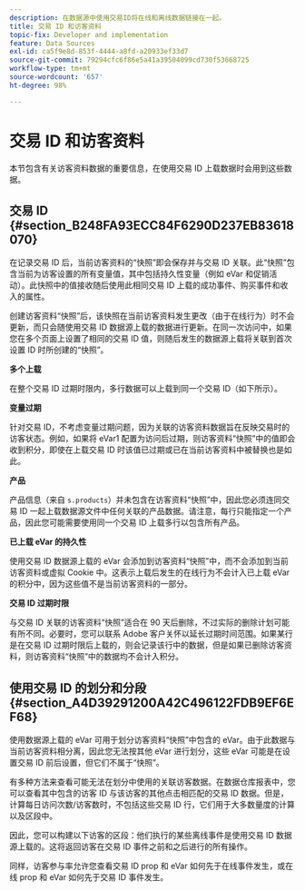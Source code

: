 ```yaml
---
description: 在数据源中使用交易ID将在线和离线数据链接在一起。
title: 交易 ID 和访客资料
topic-fix: Developer and implementation
feature: Data Sources
exl-id: ca5f9e8d-853f-4444-a8fd-a20933ef33d7
source-git-commit: 79294cfc6f86e5a41a39504099cd730f53668725
workflow-type: tm+mt
source-wordcount: '657'
ht-degree: 98%

---
```


# 交易 ID 和访客资料

本节包含有关访客资料数据的重要信息，在使用交易 ID 上载数据时会用到这些数据。

## 交易 ID {#section_B248FA93ECC84F6290D237EB83618070}

在记录交易 ID 后，当前访客资料的“快照”即会保存并与交易 ID 关联。此“快照”包含当前为访客设置的所有变量值，其中包括持久性变量（例如 eVar 和促销活动）。此快照中的值接收随后使用此相同交易 ID 上载的成功事件、购买事件和收入的属性。

创建访客资料“快照”后，该快照在当前访客资料发生更改（由于在线行为）时不会更新，而只会随使用交易 ID 数据源上载的数据进行更新。在同一次访问中，如果您在多个页面上设置了相同的交易 ID 值，则随后发生的数据源上载将关联到首次设置 ID 时所创建的“快照”。

**多个上载**

在整个交易 ID 过期时限内，多行数据可以上载到同一个交易 ID（如下所示）。

**变量过期**

针对交易 ID，不考虑变量过期问题，因为关联的访客资料数据旨在反映交易时的访客状态。例如，如果将 eVar1 配置为访问后过期，则访客资料“快照”中的值即会收到积分，即使在上载交易 ID 时该值已过期或已在当前访客资料中被替换也是如此。

**产品**

产品信息（来自 `s.products`）并未包含在访客资料“快照”中，因此您必须连同交易 ID 一起上载数据源文件中任何关联的产品数据。请注意，每行只能指定一个产品，因此您可能需要使用同一个交易 ID 上载多行以包含所有产品。

**已上载 eVar 的持久性**

使用交易 ID 数据源上载的 eVar 会添加到访客资料“快照”中，而不会添加到当前访客资料或虚拟 Cookie 中。这表示上载后发生的在线行为不会计入已上载 eVar 的积分中，因为这些值不是当前访客资料的一部分。

**交易 ID 过期时限**

与交易 ID 关联的访客资料“快照”适合在 90 天后删除，不过实际的删除计划可能有所不同。必要时，您可以联系 Adobe 客户关怀以延长过期时间范围。如果某行是在交易 ID 过期时限后上载的，则会记录该行中的数据，但是如果已删除访客资料，则访客资料“快照”中的数据均不会计入积分。

## 使用交易 ID 的划分和分段 {#section_A4D39291200A42C496122FDB9EF6EF68}

使用数据源上载的 eVar 可用于划分访客资料“快照”中包含的 eVar。由于此数据与当前访客资料相分离，因此您无法按其他 eVar 进行划分，这些 eVar 可能是在设置交易 ID 前后设置，但它们不属于“快照”。

有多种方法来查看可能无法在划分中使用的关联访客数据。在数据仓库报表中，您可以查看其中包含的访客 ID 与该访客的其他点击相匹配的交易 ID 数据。但是，计算每日访问次数/访客数时，不包括这些交易 ID 行，它们用于大多数量度的计算以及区段中。

因此，您可以构建以下访客的区段：他们执行的某些离线事件是使用交易 ID 数据源上载的。这将返回访客在交易 ID 事件之前和之后进行的所有操作。

同样，访客参与率允许您查看交易 ID prop 和 eVar 如何先于在线事件发生，或在线 prop 和 eVar 如何先于交易 ID 事件发生。
